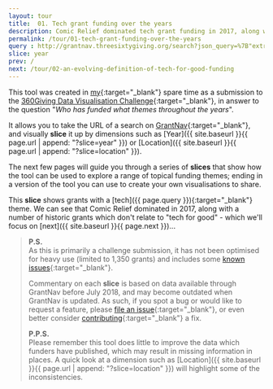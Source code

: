 ```yaml
---
layout: tour
title:  01. Tech grant funding over the years
description: Comic Relief dominated tech grant funding in 2017, along with a number of historic grants which don't relate to "tech for good".
permalink: /tour/01-tech-grant-funding-over-the-years
query : http://grantnav.threesixtygiving.org/search?json_query=%7B"extra_context"%3A+%7B"amountAwardedFixed_facet_size"%3A+3%2C+"awardYear_facet_size"%3A+3%7D%2C+"sort"%3A+%7B"_score"%3A+%7B"order"%3A+"desc"%7D%7D%2C+"aggs"%3A+%7B"recipientOrganization"%3A+%7B"terms"%3A+%7B"field"%3A+"recipientOrganization.id_and_name"%2C+"size"%3A+3%7D%7D%2C+"fundingOrganization"%3A+%7B"terms"%3A+%7B"field"%3A+"fundingOrganization.id_and_name"%2C+"size"%3A+3%7D%7D%2C+"currency"%3A+%7B"terms"%3A+%7B"field"%3A+"currency"%2C+"size"%3A+3%7D%7D%2C+"recipientRegionName"%3A+%7B"terms"%3A+%7B"field"%3A+"recipientRegionName"%2C+"size"%3A+3%7D%7D%2C+"recipientDistrictName"%3A+%7B"terms"%3A+%7B"field"%3A+"recipientDistrictName"%2C+"size"%3A+3%7D%7D%7D%2C+"query"%3A+%7B"bool"%3A+%7B"filter"%3A+%5B%7B"bool"%3A+%7B"should"%3A+%5B%5D%7D%7D%2C+%7B"bool"%3A+%7B"should"%3A+%5B%5D%7D%7D%2C+%7B"bool"%3A+%7B"should"%3A+%5B%5D%2C+"must"%3A+%7B%7D%7D%7D%2C+%7B"bool"%3A+%7B"should"%3A+%7B"range"%3A+%7B"amountAwarded"%3A+%7B%7D%7D%7D%2C+"must"%3A+%7B%7D%7D%7D%2C+%7B"bool"%3A+%7B"should"%3A+%5B%5D%7D%7D%2C+%7B"bool"%3A+%7B"should"%3A+%5B%5D%7D%7D%2C+%7B"bool"%3A+%7B"should"%3A+%5B%5D%7D%7D%2C+%7B"bool"%3A+%7B"should"%3A+%5B%5D%7D%7D%5D%2C+"must"%3A+%7B"query_string"%3A+%7B"query"%3A+"tech"%2C+"default_field"%3A+"_all"%7D%7D%7D%7D%7D
slice: year
prev: /
next: /tour/02-an-evolving-definition-of-tech-for-good-funding
---
```


This tool was created in [my](http://www.suninthesky.co.uk/){:target="_blank"} spare time as a submission to the [360Giving Data Visualisation Challenge](https://challenge.threesixtygiving.org/){:target="_blank"}, in answer to the question "_Who has funded what themes throughout the years_".

It allows you to take the URL of a search on [GrantNav](http://grantnav.threesixtygiving.org/){:target="_blank"}, and visually **slice** it up by dimensions such as [Year]({{ site.baseurl }}{{ page.url | append: "?slice=year" }}) or [Location]({{ site.baseurl }}{{ page.url | append: "?slice=location" }}).

The next few pages will guide you through a series of **slices** that show how the tool can be used to explore a range of topical funding themes; ending in a version of the tool you can use to create your own visualisations to share.

This **slice** shows grants with a [tech]({{ page.query }}){:target="_blank"} theme. We can see that Comic Relief dominated in 2017, along with a number of historic grants which don't relate to "tech for good" - which we'll focus on [next]({{ site.baseurl }}{{ page.next }})...

>**P.S.**  
>As this is primarily a challenge submission, it has not been optimised for heavy use (limited to 1,350 grants) and includes some [known issues](https://github.com/suninthesky/slice-and-dice#known-issues){:target="_blank"}.
>
>Commentary on each **slice** is based on data available through GrantNav before July 2018, and may become outdated when GrantNav is updated. As such, if you spot a bug or would like to request a feature, please [file an issue](https://github.com/suninthesky/slice-and-dice/issues){:target="_blank"}, or even better consider [contributing](https://github.com/suninthesky/slice-and-dice#contributing){:target="_blank"} a fix.
>
>**P.P.S.**  
>Please remember this tool does little to improve the data which funders have published, which may result in missing information in places. A quick look at a dimension such as [Location]({{ site.baseurl }}{{ page.url | append: "?slice=location" }}) will highlight some of the inconsistencies.
